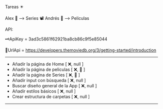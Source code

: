 Tareas ✴️

Alex 🍊 --> Series 📽️
Andrés 🌮 --> Peliculas

API:

🗝️ApiKey = 3ad3c5861f62921ba8cb86c9f5e85044

🔗UrlApi = https://developers.themoviedb.org/3/getting-started/introduction

___________________________________________________
- Añadir la página de Home                [ ❌, null ]      
- Añadir la página de peliculas           [ ❌, 🍊 ]
- Añadir la página de Series              [ ❌, 🌮 ]
- Añadir input con búsqueda               [ ❌, null ]     
- Buscar diseño general de la App         [ ❌, null ]
- Añadir estilos básicos                  [ ❌, null ]
- Crear estructura de carpetas            [ ❌, null ]
__________________________________________________